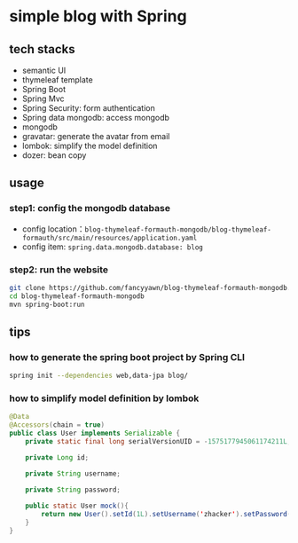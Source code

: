 # simple blog with Spring

## tech stacks

* semantic UI
* thymeleaf template
* Spring Boot
* Spring Mvc
* Spring Security: form authentication
* Spring data mongodb: access mongodb
* mongodb
* gravatar: generate the avatar from email
* lombok: simplify the model definition
* dozer: bean copy 

## usage

### step1: config the mongodb database

* config location：`blog-thymeleaf-formauth-mongodb/blog-thymeleaf-formauth/src/main/resources/application.yaml`
* config item: `spring.data.mongodb.database: blog`

### step2: run the website
```sh
git clone https://github.com/fancyyawn/blog-thymeleaf-formauth-mongodb.git
cd blog-thymeleaf-formauth-mongodb
mvn spring-boot:run
```
## tips

### how to generate the spring boot project by Spring CLI

```sh
spring init --dependencies web,data-jpa blog/ 
```

### how to simplify model definition by lombok
```java
@Data
@Accessors(chain = true) 
public class User implements Serializable {
    private static final long serialVersionUID = -1575177945061174211L;

    private Long id;

    private String username;

    private String password;
    
    public static User mock(){
        return new User().setId(1L).setUsername('zhacker').setPassword('123456');
    }
}
```